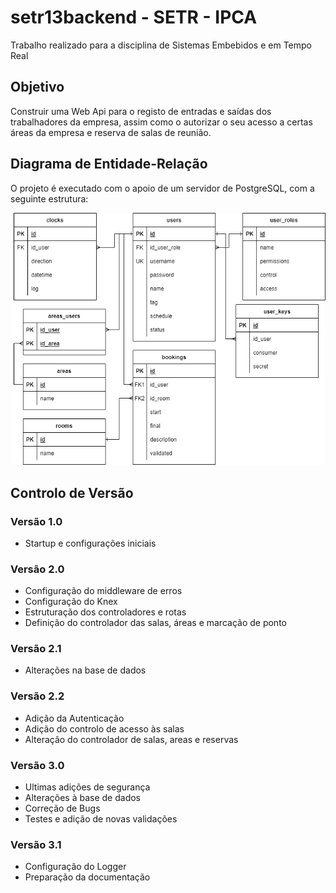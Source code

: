 # setr13backend - SETR - IPCA

Trabalho realizado para a disciplina de Sistemas Embebidos e em Tempo Real

## Objetivo

Construir uma Web Api para o registo de entradas e saídas dos trabalhadores da empresa, assim como o autorizar o seu acesso a certas áreas da empresa e reserva de salas de reunião.

## Diagrama de Entidade-Relação

O projeto é executado com o apoio de um servidor de PostgreSQL, com a seguinte estrutura:

![Diagrama de Entidade-Relação](models/setr.drawio.png)

## Controlo de Versão

### Versão 1.0

- Startup e configurações iniciais

### Versão 2.0

- Configuração do middleware de erros
- Configuração do Knex
- Estruturação dos controladores e rotas
- Definição do controlador das salas, áreas e marcação de ponto

### Versão 2.1

- Alterações na base de dados

### Versão 2.2

- Adição da Autenticação
- Adição do controlo de acesso às salas
- Alteração do controlador de salas, areas e reservas

### Versão 3.0

- Ultimas adições de segurança
- Alterações à base de dados
- Correção de Bugs
- Testes e adição de novas validações

### Versão 3.1

- Configuração do Logger
- Preparação da documentação
